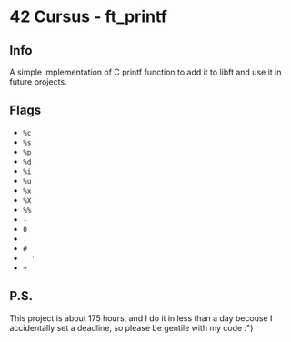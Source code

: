 # 42 Cursus - ft_printf

## Info

A simple implementation of C printf function to add it to libft and use it in future projects.

## Flags

- `%c`
- `%s`
- `%p`
- `%d`
- `%i`
- `%u`
- `%x`
- `%X`
- `%%`
- `-`
- `0`
- `.`
- `#`
- `' '`
- `+`

## P.S.

This project is about 175 hours, and I do it in less than a day becouse I accidentally set a deadline, so please be gentile with my code :")
